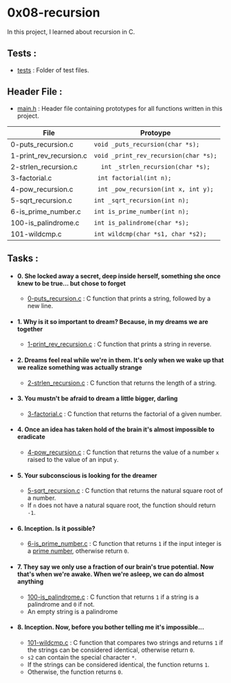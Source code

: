 # 0x08-recursion

In this project, I learned about recursion in C.

## Tests :
+ [tests](https://github.com/BigGtpoint/alx-low_level_programming/tree/main/0x08-recursion/tests) : Folder of test files.

## Header File :
+ [main.h](https://github.com/BigGtpoint/alx-low_level_programming/tree/main/0x08-recursion/main.h) : Header file containing prototypes for all functions written in this project.

| File         | Protoype |
| ------------ | -------- |
| 0-puts_recursion.c | `void _puts_recursion(char *s);` |
| 1-print_rev_recursion.c | `void _print_rev_recursion(char *s);` |
| 2-strlen_recursion.c | `	int _strlen_recursion(char *s);` |
| 3-factorial.c | `	int factorial(int n);` |
| 4-pow_recursion.c | `	int _pow_recursion(int x, int y);` |
| 5-sqrt_recursion.c | `int _sqrt_recursion(int n);` |
| 6-is_prime_number.c | `int is_prime_number(int n);` |
| 100-is_palindrome.c | `int is_palindrome(char *s);` |
| 101-wildcmp.c | `int wildcmp(char *s1, char *s2);` |

## Tasks :
+ #### 0. She locked away a secret, deep inside herself, something she once knew to be true... but chose to forget
  - [0-puts_recursion.c](https://github.com/BigGtpoint/alx-low_level_programming/blob/main/0x08-recursion/0-puts_recursion.c) : C function that prints a string, followed by a new line.
 
+ #### 1. Why is it so important to dream? Because, in my dreams we are together
  - [1-print_rev_recursion.c](https://github.com/BigGtpoint/alx-low_level_programming/blob/main/0x08-recursion/1-print_rev_recursion.c) : C function that prints a string in reverse.

+ #### 2. Dreams feel real while we're in them. It's only when we wake up that we realize something was actually strange
  - [2-strlen_recursion.c](https://github.com/BigGtpoint/alx-low_level_programming/blob/main/0x08-recursion/2-strlen_recursion.c) : C function that returns the length of a string.

+ #### 3. You mustn't be afraid to dream a little bigger, darling
   - [3-factorial.c](https://github.com/BigGtpoint/alx-low_level_programming/blob/main/0x08-recursion/3-factorial.c) : C function that returns the factorial of a given number.

+ #### 4. Once an idea has taken hold of the brain it's almost impossible to eradicate
   - [4-pow_recursion.c](https://github.com/BigGtpoint/alx-low_level_programming/blob/main/0x08-recursion/4-pow_recursion.c) : C function that returns the value of a number `x` raised to the value of an input `y`.

+ #### 5. Your subconscious is looking for the dreamer
   - [5-sqrt_recursion.c](https://github.com/BigGtpoint/alx-low_level_programming/blob/main/0x08-recursion/5-sqrt_recursion.c) : C function that returns the natural square root of a number.
   - If `n` does not have a natural square root, the function should return `-1`.

+ #### 6. Inception. Is it possible?
   - [6-is_prime_number.c](https://github.com/BigGtpoint/alx-low_level_programming/blob/main/0x08-recursion/6-is_prime_number.c) :  C function that returns `1` if the input integer is a [prime number](https://intranet.alxswe.com/rltoken/bjG_8Gu-_0rwbYA_tAv2Yw), otherwise return `0`.

+ #### 7. They say we only use a fraction of our brain's true potential. Now that's when we're awake. When we're asleep, we can do almost anything
   - [100-is_palindrome.c](https://github.com/BigGtpoint/alx-low_level_programming/blob/main/0x08-recursion/100-is_palindrome.c) :  C function that returns `1` if a string is a palindrome and `0` if not.
   - An empty string is a palindrome

+ #### 8. Inception. Now, before you bother telling me it's impossible...
  - [101-wildcmp.c](https://github.com/BigGtpoint/alx-low_level_programming/blob/main/0x08-recursion/101-wildcmp.c) :  C function that compares two strings and returns `1` if the strings can be considered identical, otherwise return `0`.
  - `s2` can contain the special character `*`.
  - If the strings can be considered identical, the function returns `1`.
  - Otherwise, the function returns `0`.

















